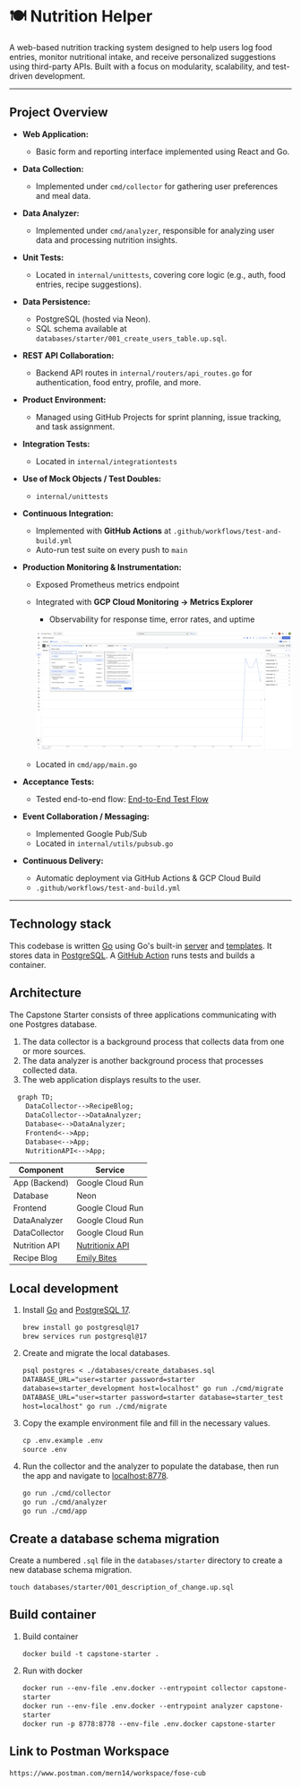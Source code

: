 # 🍽️ Nutrition Helper 

A web-based nutrition tracking system designed to help users log food entries, monitor nutritional intake, and receive personalized suggestions using third-party APIs. Built with a focus on modularity, scalability, and test-driven development.

---

## Project Overview 

- **Web Application:**  
    - Basic form and reporting interface implemented using React and Go.

- **Data Collection:**
    - Implemented under `cmd/collector` for gathering user preferences and meal data.

- **Data Analyzer:**
    - Implemented under `cmd/analyzer`, responsible for analyzing user data and processing nutrition insights.

- **Unit Tests:**
    - Located in `internal/unittests`, covering core logic (e.g., auth, food entries, recipe suggestions).

- **Data Persistence:**
    - PostgreSQL (hosted via Neon).
    - SQL schema available at `databases/starter/001_create_users_table.up.sql`.

- **REST API Collaboration:**
    - Backend API routes in `internal/routers/api_routes.go` for authentication, food entry, profile, and more.

- **Product Environment:**
    - Managed using GitHub Projects for sprint planning, issue tracking, and task assignment.

- **Integration Tests:**
    - Located in `internal/integrationtests`

- **Use of Mock Objects / Test Doubles:**
  - `internal/unittests`

- **Continuous Integration:**
    - Implemented with **GitHub Actions** at `.github/workflows/test-and-build.yml`
    - Auto-run test suite on every push to `main`

- **Production Monitoring & Instrumentation:**
    - Exposed Prometheus metrics endpoint 
  - Integrated with **GCP Cloud Monitoring → Metrics Explorer**
      - Observability for response time, error rates, and uptime

      ![GCP Cloud Monitoring](GCPCloudMonitoring.png)
  - Located in `cmd/app/main.go`

- **Acceptance Tests:**
    - Tested end-to-end flow: [End-to-End Test Flow](https://drive.google.com/file/d/1gQB7o1rmXu9C5WKvPWd2KbT43f4SJg3H/view?usp=sharing)

- **Event Collaboration / Messaging:**
    - Implemented Google Pub/Sub
    - Located in `internal/utils/pubsub.go`

- **Continuous Delivery:**
    - Automatic deployment via GitHub Actions & GCP Cloud Build
    - `.github/workflows/test-and-build.yml`





---


## Technology stack

This codebase is written [Go](https://go.dev/) using Go's built-in [server](https://pkg.go.dev/net/http) and [templates](https://pkg.go.dev/html/template).
It stores data in [PostgreSQL](https://www.postgresql.org/).
A [GitHub Action](https://github.com/features/actions) runs tests and builds a container.

## Architecture

The Capstone Starter consists of three applications communicating with one Postgres database.

1.  The data collector is a background process that collects data from one or more sources.
1.  The data analyzer is another background process that processes collected data.
1.  The web application displays results to the user.

```mermaid
  graph TD;
    DataCollector-->RecipeBlog;
    DataCollector-->DataAnalyzer;
    Database<-->DataAnalyzer;
    Frontend<-->App;
    Database<-->App;
    NutritionAPI<-->App;
```

| Component     | Service                                                                        |
| ------------- | ------------------------------------------------------------------------------ |
| App (Backend) | Google Cloud Run                                                               |
| Database      | Neon                                                                           |
| Frontend      | Google Cloud Run                                                               |
| DataAnalyzer  | Google Cloud Run                                                               |
| DataCollector | Google Cloud Run                                                               |
| Nutrition API | [Nutritionix API](https://trackapi.nutritionix.com/v2/natural/nutrients) |
| Recipe Blog   | [Emily Bites](https://emilybites.com/2010/12)                                  |

## Local development

1.  Install [Go](https://formulae.brew.sh/formula/go) and [PostgreSQL 17](https://formulae.brew.sh/formula/postgresql@17).

    ```shell
    brew install go postgresql@17
    brew services run postgresql@17
    ```

1.  Create and migrate the local databases.

    ```shell
    psql postgres < ./databases/create_databases.sql
    DATABASE_URL="user=starter password=starter database=starter_development host=localhost" go run ./cmd/migrate
    DATABASE_URL="user=starter password=starter database=starter_test host=localhost" go run ./cmd/migrate
    ```

1.  Copy the example environment file and fill in the necessary values.

    ```shell
    cp .env.example .env
    source .env
    ```

1.  Run the collector and the analyzer to populate the database, then run the app and navigate to
    [localhost:8778](http://localhost:8778).

    ```shell
    go run ./cmd/collector
    go run ./cmd/analyzer
    go run ./cmd/app
    ```

## Create a database schema migration

Create a numbered `.sql` file in the `databases/starter` directory to create a new database schema migration.

```shell
touch databases/starter/001_description_of_change.up.sql
```

## Build container

1. Build container

   ```shell
   docker build -t capstone-starter .
   ```

1. Run with docker
   ```shell
   docker run --env-file .env.docker --entrypoint collector capstone-starter
   docker run --env-file .env.docker --entrypoint analyzer capstone-starter
   docker run -p 8778:8778 --env-file .env.docker capstone-starter
   ```

## Link to Postman Workspace

```
https://www.postman.com/mern14/workspace/fose-cub
```
